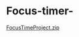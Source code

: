 # Focus-timer-
[FocusTimeProject.zip](https://github.com/user-attachments/files/22362519/FocusTimeProject.zip)


